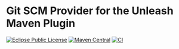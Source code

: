 # Git SCM Provider for the Unleash Maven Plugin
[![Eclipse Public License](https://img.shields.io/github/license/mavenplugins/unleash-scm-provider-git?label=License)](./LICENSE)
[![Maven Central](https://img.shields.io/maven-central/v/io.github.mavenplugins/unleash-scm-provider-git.svg?label=Maven%20Central)](https://search.maven.org/artifact/io.github.mavenplugins/unleash-scm-provider-git)
[![CI](https://github.com/mavenplugins/unleash-scm-provider-git/actions/workflows/build_and_deploy.yml/badge.svg)](https://github.com/mavenplugins/unleash-scm-provider-git/actions/workflows/build_and_deploy.yml)